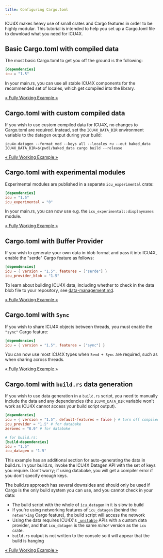 ```yaml
---
title: Configuring Cargo.toml
---
```




ICU4X makes heavy use of small crates and Cargo features in order to be highly modular. This tutorial is intended to help you set up a Cargo.toml file to download what you need for ICU4X.

## Basic Cargo.toml with compiled data

The most basic Cargo.toml to get you off the ground is the following:

```toml
[dependencies]
icu = "1.5"
```

In your main.rs, you can use all stable ICU4X components for the recommended set of locales, which get compiled into the library.

[« Fully Working Example »](https://github.com/unicode-org/icu4x/tree/release%2F1.5/tutorials/./crates/default)

## Cargo.toml with custom compiled data

If you wish to use custom compiled data for ICU4X, no changes to Cargo.toml are required. Instead, set the `ICU4X_DATA_DIR` environment variable to the
datagen output during your build:

```command
icu4x-datagen --format mod --keys all --locales ru --out baked_data
ICU4X_DATA_DIR=$(pwd)/baked_data cargo build --release
```

[« Fully Working Example »](https://github.com/unicode-org/icu4x/tree/release%2F1.5/tutorials/./crates/custom_compiled)

## Cargo.toml with experimental modules

Experimental modules are published in a separate `icu_experimental` crate:

```toml
[dependencies]
icu = "1.5"
icu_experimental = "0"
```

In your main.rs, you can now use e.g. the `icu_experimental::displaynames` module.

[« Fully Working Example »](https://github.com/unicode-org/icu4x/tree/release%2F1.5/tutorials/./crates/experimental)

## Cargo.toml with Buffer Provider

If you wish to generate your own data in blob format and pass it into ICU4X, enable the "serde" Cargo feature as follows:

```toml
[dependencies]
icu = { version = "1.5", features = ["serde"] }
icu_provider_blob = "1.5"
```

To learn about building ICU4X data, including whether to check in the data blob file to your repository, see [data-management.md](/icu4x-docs/1_5/tutorials/./data-management).

[« Fully Working Example »](https://github.com/unicode-org/icu4x/tree/release%2F1.5/tutorials/./crates/buffer)

## Cargo.toml with `Sync`

If you wish to share ICU4X objects between threads, you must enable the `"sync"` Cargo feature:

```toml
[dependencies]
icu = { version = "1.5", features = ["sync"] }
```

You can now use most ICU4X types when `Send + Sync` are required, such as when sharing across threads.

[« Fully Working Example »](https://github.com/unicode-org/icu4x/tree/release%2F1.5/tutorials/./crates/sync)

## Cargo.toml with `build.rs` data generation

If you wish to use data generation in a `build.rs` script, you need to manually include the data and any dependencies (the `ICU4X_DATA_DIR` variable won't work as ICU4X cannot access your build script output).

```toml
[dependencies]
icu = { version = "1.5", default-features = false } # turn off compiled_data
icu_provider = "1.5" # for databake
zerovec = "0.9" # for databake

# for build.rs:
[build-dependencies]
icu = "1.5"
icu_datagen = "1.5"
```

This example has an additional section for auto-generating the data in build.rs. In your build.rs, invoke the ICU4X Datagen API with the set of keys you require. Don't worry; if using databake, you will get a compiler error if you don't specify enough keys.

The build.rs approach has several downsides and should only be used if Cargo is the only build system you can use, and you cannot check in your data:
* The build script with the whole of `icu_datagen` in it is slow to build
* If you're using networking features of `icu_datagen` (behind the `networking` Cargo feature), the build script will access the network
* Using the data requires ICU4X's [`_unstable`](https://docs.rs/icu_provider/latest/icu_provider/constructors/index.html) APIs with a custom data provider, and that `icu_datagen` is the same *minor* version as the `icu` crate.
* `build.rs` output is not written to the console so it will appear that the build is hanging

[« Fully Working Example »](https://github.com/unicode-org/icu4x/tree/release%2F1.5/tutorials/./crates/baked)